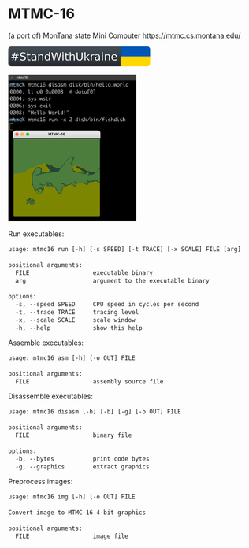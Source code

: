 MTMC-16
==
(a port of) MonTana state Mini Computer
https://mtmc.cs.montana.edu/

[![standwithukraine](docs/StandWithUkraine.svg)](https://ukrainewar.carrd.co/)

<img src="docs/screenshot.png" width="260"/>


Run executables:
```
usage: mtmc16 run [-h] [-s SPEED] [-t TRACE] [-x SCALE] FILE [arg]

positional arguments:
  FILE                  executable binary
  arg                   argument to the executable binary

options:
  -s, --speed SPEED     CPU speed in cycles per second
  -t, --trace TRACE     tracing level
  -x, --scale SCALE     scale window
  -h, --help            show this help

```


Assemble executables:
```
usage: mtmc16 asm [-h] [-o OUT] FILE

positional arguments:
  FILE                  assembly source file
```


Disassemble executables:
```
usage: mtmc16 disasm [-h] [-b] [-g] [-o OUT] FILE

positional arguments:
  FILE                  binary file

options:
  -b, --bytes           print code bytes
  -g, --graphics        extract graphics
```


Preprocess images:
```
usage: mtmc16 img [-h] [-o OUT] FILE

Convert image to MTMC-16 4-bit graphics

positional arguments:
  FILE                  image file
```
